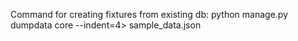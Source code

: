 Command for creating fixtures from existing db:
python manage.py dumpdata core --indent=4> sample_data.json
